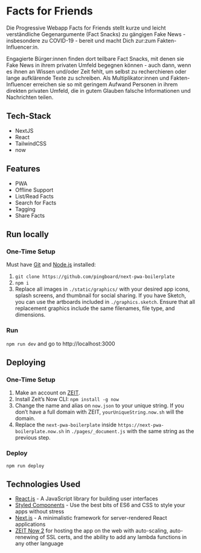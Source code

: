 # Facts for Friends
Die Progressive Webapp Facts for Friends stellt kurze und leicht verständliche Gegenargumente (Fact Snacks) zu gängigen Fake News - insbesondere zu COVID-19 - bereit und macht Dich zur:zum Fakten-Influencer:in.

Engagierte Bürger:innen finden dort teilbare Fact Snacks, mit denen sie Fake News in ihrem privaten Umfeld begegnen können - auch dann, wenn es ihnen an Wissen und/oder Zeit fehlt, um selbst zu recherchieren oder lange aufklärende Texte zu schreiben. Als Multiplikator:innen und Fakten-Influencer erreichen sie so mit geringem Aufwand Personen in ihrem direkten privaten Umfeld, die in gutem Glauben falsche Informationen und Nachrichten teilen. 

## Tech-Stack
* NextJS
* React
* TailwindCSS
* now

## Features
* PWA
* Offline Support
* List/Read Facts
* Search for Facts
* Tagging
* Share Facts

## Run locally

### One-Time Setup

Must have [Git](https://git-scm.com/book/en/v2/Getting-Started-Installing-Git) and [Node.js](https://nodejs.org/en/) installed:

1. `git clone https://github.com/pingboard/next-pwa-boilerplate`
2. `npm i`
3. Replace all images in `./static/graphics/` with your desired app icons, splash screens, and thumbnail for social sharing. If you have Sketch, you can use the artboards included in `./graphics.sketch`. Ensure that all replacement graphics include the same filenames, file type, and dimensions.

### Run

`npm run dev` and go to http://localhost:3000

## Deploying

### One-Time Setup

1. Make an account on [ZEIT](https://zeit.co).
2. Install Zeit’s Now CLI: `npm install -g now`
3. Change the name and alias on `now.json` to your unique string. If you don’t have a full domain with ZEIT, `yourUniqueString.now.sh` will the domain.
4. Replace the `next-pwa-boilerplate` inside `https://next-pwa-boilerplate.now.sh` in `./pages/_document.js` with the same string as the previous step.

### Deploy

`npm run deploy`


## Technologies Used

- [React.js](https://reactjs.org/) - A JavaScript library for building user interfaces
- [Styled Components](https://www.styled-components.com/) - Use the best bits of ES6 and CSS to style your apps without stress
- [Next.js](https://nextjs.org/) - A minimalistic framework for server-rendered React applications
- [ZEIT Now 2](https://zeit.co/now) for hosting the app on the web with auto-scaling, auto-renewing of SSL certs, and the ability to add any lambda functions in any other language
